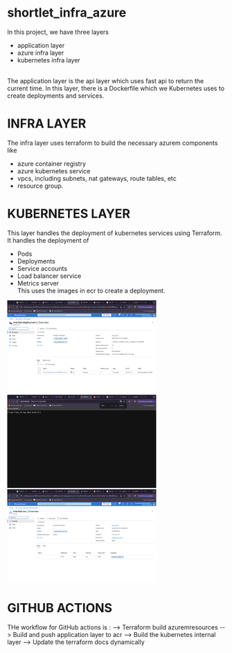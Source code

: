 # shortlet_infra_azure
In this project, we have three layers <br>
- application layer<br>
- azure infra layer <br>
- kubernetes infra layer<br>
<br>
The application layer is the api layer which uses fast api to return the current time. In this layer, there is a Dockerfile which we Kubernetes uses to create deployments and services. 

# INFRA LAYER
The infra layer uses terraform to build the necessary azurem components like <br>
- azure container registry<br>
- azure kubernetes service<br>
- vpcs, including subnets, nat gateways, route tables, etc<br>
- resource group.<br>

# KUBERNETES LAYER
This layer handles the deployment of kubernetes services using Terraform. It handles the deployment of <br>
- Pods <br>
- Deployments <br>
- Service accounts <br>
- Load balancer service <br>
- Metrics server <br>
This uses the images in ecr to create a deployment.

<img width="344" src="images/deployment.png">
<img width="344" src="images/svc_output.png">
<img width="344" src="images/svc.png">

# GITHUB ACTIONS
THe workflow for GitHub actions is :
--> Terraform build azuremresources --> Build and push application layer to acr --> Build the kubernetes internal layer --> Update the terraform docs dynamically
